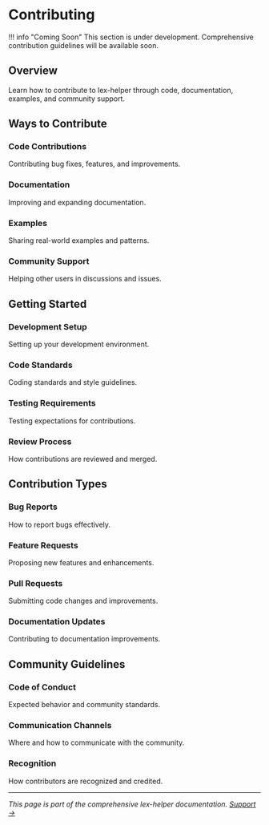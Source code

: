 # Contributing

!!! info "Coming Soon"
    This section is under development. Comprehensive contribution guidelines will be available soon.

## Overview

Learn how to contribute to lex-helper through code, documentation, examples, and community support.

## Ways to Contribute

### Code Contributions
Contributing bug fixes, features, and improvements.

### Documentation
Improving and expanding documentation.

### Examples
Sharing real-world examples and patterns.

### Community Support
Helping other users in discussions and issues.

## Getting Started

### Development Setup
Setting up your development environment.

### Code Standards
Coding standards and style guidelines.

### Testing Requirements
Testing expectations for contributions.

### Review Process
How contributions are reviewed and merged.

## Contribution Types

### Bug Reports
How to report bugs effectively.

### Feature Requests
Proposing new features and enhancements.

### Pull Requests
Submitting code changes and improvements.

### Documentation Updates
Contributing to documentation improvements.

## Community Guidelines

### Code of Conduct
Expected behavior and community standards.

### Communication Channels
Where and how to communicate with the community.

### Recognition
How contributors are recognized and credited.

---

*This page is part of the comprehensive lex-helper documentation. [Support →](support.md)*